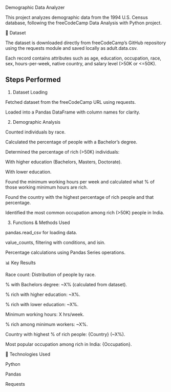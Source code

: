 Demographic Data Analyzer

This project analyzes demographic data from the 1994 U.S. Census database, following the freeCodeCamp Data Analysis with Python project.

📂 Dataset

The dataset is downloaded directly from freeCodeCamp’s GitHub repository using the requests module and saved locally as adult.data.csv.

Each record contains attributes such as age, education, occupation, race, sex, hours-per-week, native country, and salary level (>50K or <=50K).

## Steps Performed

1. Dataset Loading

Fetched dataset from the freeCodeCamp URL using requests.

Loaded into a Pandas DataFrame with column names for clarity.



2. Demographic Analysis

Counted individuals by race.

Calculated the percentage of people with a Bachelor’s degree.

Determined the percentage of rich (>50K) individuals:

With higher education (Bachelors, Masters, Doctorate).

With lower education.


Found the minimum working hours per week and calculated what % of those working minimum hours are rich.

Found the country with the highest percentage of rich people and that percentage.

Identified the most common occupation among rich (>50K) people in India.



3. Functions & Methods Used

pandas.read_csv for loading data.

value_counts, filtering with conditions, and isin.

Percentage calculations using Pandas Series operations.




📊 Key Results

Race count: Distribution of people by race.

% with Bachelors degree: ~X% (calculated from dataset).

% rich with higher education: ~X%.

% rich with lower education: ~X%.

Minimum working hours: X hrs/week.

% rich among minimum workers: ~X%.

Country with highest % of rich people: {Country} (~X%).

Most popular occupation among rich in India: {Occupation}.


🚀 Technologies Used

Python

Pandas

Requests
